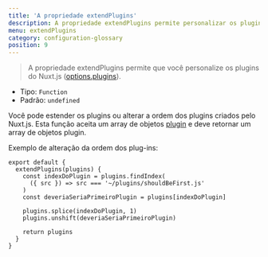 ```yaml
---
title: 'A propriedade extendPlugins'
description: A propriedade extendPlugins permite personalizar os plugins do Nuxt.js.
menu: extendPlugins
category: configuration-glossary
position: 9
---
```


> A propriedade extendPlugins permite que você personalize os plugins do Nuxt.js ([options.plugins](/guides/configuration-glossary/configuration-plugins)).

- Tipo: `Function`
- Padrão: `undefined`

Você pode estender os plugins ou alterar a ordem dos plugins criados pelo Nuxt.js. Esta função aceita um array de objetos [plugin](/guides/configuration-glossary/configuration-plugins) e deve retornar um array de objetos plugin.

Exemplo de alteração da ordem dos plug-ins:

```js{}[nuxt.config.js]
export default {
  extendPlugins(plugins) {
    const indexDoPlugin = plugins.findIndex(
      ({ src }) => src === '~/plugins/shouldBeFirst.js'
    )
    const deveriaSeriaPrimeiroPlugin = plugins[indexDoPlugin]

    plugins.splice(indexDoPlugin, 1)
    plugins.unshift(deveriaSeriaPrimeiroPlugin)

    return plugins
  }
}
```
